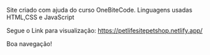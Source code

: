 Site criado com ajuda do curso OneBiteCode.
Linguagens usadas HTML,CSS e JavaScript

Segue o Link para visualização:
https://petlifesitepetshop.netlify.app/

Boa navegação!
